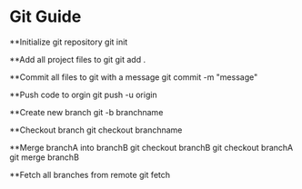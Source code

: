 # Git Guide

**Initialize git repository
git init

**Add all project files to git
git add .

**Commit all files to git with a message
git commit -m "message"

**Push code to orgin
git push -u origin

**Create new branch
git -b branchname

**Checkout branch
git checkout branchname

**Merge branchA into branchB
git checkout branchB
git checkout branchA
git merge branchB

**Fetch all branches from remote
git fetch
